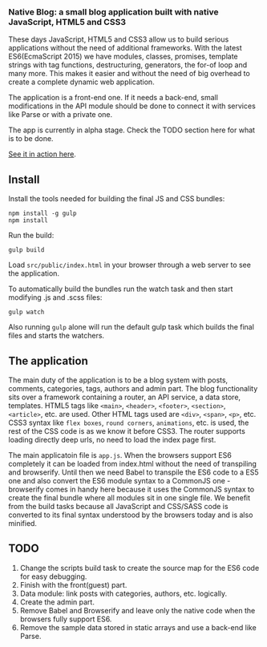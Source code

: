 ### Native Blog: a small blog application built with native JavaScript, HTML5 and CSS3

These days JavaScript, HTML5 and CSS3 allow us to build serious applications without the need of additional frameworks.
With the latest ES6(EcmaScript 2015) we have modules, classes, promises, template strings with tag functions, 
destructuring, generators, the for-of loop and many more. This makes it easier and without the need of big overhead to
create a complete dynamic web application.

The application is a front-end one. If it needs a back-end, small modifications in the API module should be done 
to connect it with services like Parse or with a private one.

The app is currently in alpha stage. Check the TODO section here for what is to be done.

[See it in action here](https://native-blog.iliyan-trifonov.com "Native Blog").

## Install

Install the tools needed for building the final JS and CSS bundles:

    npm install -g gulp
    npm install
    
Run the build:

    gulp build

Load `src/public/index.html` in your browser through a web server to see the application.

To automatically build the bundles run the watch task and then start modifying .js and .scss files:

    gulp watch
    
Also running `gulp` alone will run the default gulp task which builds the final files and starts the watchers.

## The application

The main duty of the application is to be a blog system with posts, comments, categories, tags, authors and admin part.
The blog functionality sits over a framework containing a router, an API service, a data store, templates.
HTML5 tags like `<main>`, `<header>`, `<footer>`, `<section>`, `<article>`, etc. are used. Other HTML tags used are 
`<div>`, `<span>`, `<p>`, etc.
CSS3 syntax like `flex boxes`, `round corners`, `animations`, etc. is used, the rest of the CSS code is as we know it 
before CSS3. The router supports loading directly deep urls, no need to load the index page first.

The main applicatoin file is `app.js`. When the browsers support ES6 completely it can be loaded from index.html 
without the need of transpiling and browserify. Until then we need Babel to transpile the ES6 code to a ES5 one and 
also convert the ES6 module syntax to a CommonJS one - browserify comes in handy here because it uses the CommonJS 
syntax to create the final bundle where all modules sit in one single file. We benefit from the build tasks because all 
JavaScript and CSS/SASS code is converted to its final syntax understood by the browsers today and is also minified.

## TODO

 1. Change the scripts build task to create the source map for the ES6 code for easy debugging.
 2. Finish with the front(guest) part.
 3. Data module: link posts with categories, authors, etc. logically.
 4. Create the admin part.
 5. Remove Babel and Browserify and leave only the native code when the browsers fully support ES6.
 6. Remove the sample data stored in static arrays and use a back-end like Parse.
